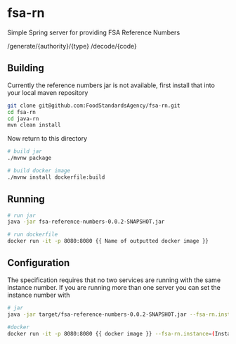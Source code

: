 # fsa-rn

Simple Spring server for providing FSA Reference Numbers

/generate/{authority}/{type}
/decode/{code}

## Building

Currently the reference numbers jar is not available, first install that into your local maven repository

```sh
git clone git@github.com:FoodStandardsAgency/fsa-rn.git
cd fsa-rn
cd java-rn
mvn clean install
```

Now return to this directory

```sh
# build jar
./mvnw package

# build docker image
./mvnw install dockerfile:build
```

## Running

```sh
# run jar
java -jar fsa-reference-numbers-0.0.2-SNAPSHOT.jar

# run dockerfile
docker run -it -p 8080:8080 {{ Name of outputted docker image }}
```

## Configuration

The specification requires that no two services are running with the same instance number. If you are running more than one server you can set the instance number with
```sh
# jar
java -jar target/fsa-reference-numbers-0.0.2-SNAPSHOT.jar --fsa-rn.instance=(Instance number)

#docker
docker run -it -p 8080:8080 {{ docker image }} --fsa-rn.instance=(Instance number)
```
